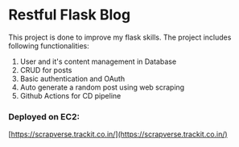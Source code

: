 
# Restful Flask Blog

This project is done to improve my flask skills. The project includes following functionalities:

1. User and it's content management in Database
2. CRUD for posts
3. Basic authentication and OAuth
4. Auto generate a random post using web scraping
5. Github Actions for CD pipeline


### Deployed on EC2:

[https://scrapverse.trackit.co.in/](https://scrapverse.trackit.co.in/)
